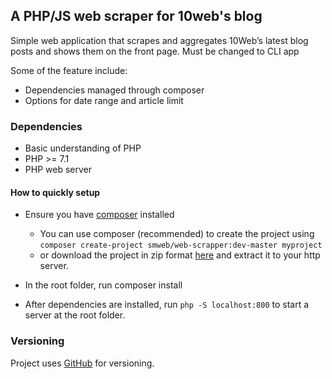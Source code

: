 ## A PHP/JS web scraper for 10web's blog
Simple web application that scrapes and aggregates 10Web’s latest blog posts and shows them on the front page. Must be changed to CLI app


Some of the feature include:
* Dependencies managed through composer
* Options for date range and article limit
### Dependencies
- Basic understanding of PHP
- PHP >= 7.1
- PHP web server

#### How to quickly setup
* Ensure you have [composer](www.getcomposer.org) installed 

    * You can use composer (recommended) to create the project using `composer create-project smweb/web-scrapper:dev-master myproject`  
    * or download the project in zip format [here](https://github.com/smwebstudio/web-scrap/archive/refs/heads/master.zip) and extract it to your http server.                                                          	
* In the root folder, run composer install
* After dependencies are installed, run `php -S localhost:800` to start a server at the root folder.



### Versioning
Project uses [GitHub](https://github.com/) for versioning.

